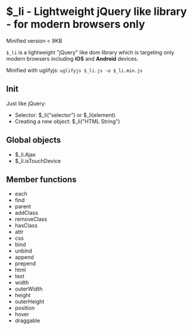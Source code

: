 $_li - Lightweight jQuery like library - for modern browsers only
====

Minified version < 9KB

`$_li` is a lightweight "jQuery" like dom library which is targeting only modern browsers including __iOS__  and __Android__ devices.

Minified with uglifyjs: `uglifyjs $_li.js -o $_li.min.js`


## Init

Just like jQuery:
 * Selector: $_li("selector") or $_li(element)
 * Creating a new object: $_li("HTML String")

## Global objects

* $_li.Ajax
* $_li.isTouchDevice

## Member functions

* each
* find
* parent
* addClass
* removeClass
* hasClass
* attr
* css
* bind
* unbind
* append
* prepend
* html
* text
* width
* outerWidth
* height
* outerHeight
* position
* hover
* draggable